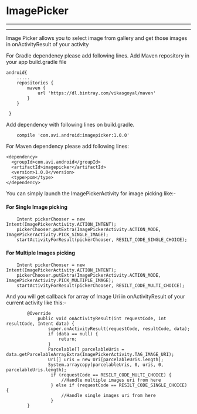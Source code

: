 # ImagePicker
------------------
------------------

Image Picker allows you to select image from gallery and 
get those images in onActivityResult of your activity 



For Gradle dependency please add following lines.
Add Maven repository in your app build.gradle file

    android{
        .....
        repositories {
            maven {
                url 'https://dl.bintray.com/vikasgoyal/maven'
            }
        }

     }

Add dependency with following lines on build.gradle.

        compile 'com.avi.android:imagepicker:1.0.0'


For Maven dependency please add following lines:

    <dependency>
      <groupId>com.avi.android</groupId>
      <artifactId>imagepicker</artifactId>
      <version>1.0.0</version>
      <type>pom</type>
    </dependency>
    
You can simply launch the ImagePickerActivity for image picking like:-

<h4><b>For Single Image picking</b></h4>
 
        Intent pickerChooser = new Intent(ImagePickerActivity.ACTION_INTENT);
        pickerChooser.putExtra(ImagePickerActivity.ACTION_MODE, ImagePickerActivity.PICK_SINGLE_IMAGE);
        startActivityForResult(pickerChooser, RESILT_CODE_SINGLE_CHOICE);
        
<h4><b>For Multiple Images picking</b></h4>
 
        Intent pickerChooser = new Intent(ImagePickerActivity.ACTION_INTENT);
        pickerChooser.putExtra(ImagePickerActivity.ACTION_MODE, ImagePickerActivity.PICK_MULTIPLE_IMAGE);
        startActivityForResult(pickerChooser, RESILT_CODE_MULTI_CHOICE);
        
        
And you will get callback for array of Image Uri in onActivityResult of your current activity like this:-
     
            @Override
                public void onActivityResult(int requestCode, int resultCode, Intent data) {
                    super.onActivityResult(requestCode, resultCode, data);
                    if (data == null) {
                        return;
                    }
                    Parcelable[] parcelableUris = data.getParcelableArrayExtra(ImagePickerActivity.TAG_IMAGE_URI);
                    Uri[] uris = new Uri[parcelableUris.length];
                    System.arraycopy(parcelableUris, 0, uris, 0, parcelableUris.length);
                     if (requestCode == RESILT_CODE_MULTI_CHOICE) {
                         //Handle multiple images uri from here
                     } else if (requestCode == RESILT_CODE_SINGLE_CHOICE) {
                         //Handle single images uri from here
                     }
            }

